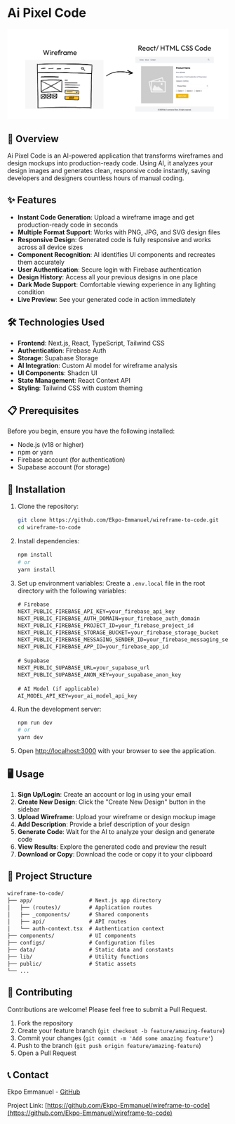 # Ai Pixel Code

![Ai Pixel Code](public/Wireframetocode.png)

## 🚀 Overview

Ai Pixel Code is an AI-powered application that transforms wireframes and design mockups into production-ready code. Using AI, it analyzes your design images and generates clean, responsive code instantly, saving developers and designers countless hours of manual coding.

## ✨ Features

- **Instant Code Generation**: Upload a wireframe image and get production-ready code in seconds
- **Multiple Format Support**: Works with PNG, JPG, and SVG design files
- **Responsive Design**: Generated code is fully responsive and works across all device sizes
- **Component Recognition**: AI identifies UI components and recreates them accurately
- **User Authentication**: Secure login with Firebase authentication
- **Design History**: Access all your previous designs in one place
- **Dark Mode Support**: Comfortable viewing experience in any lighting condition
- **Live Preview**: See your generated code in action immediately

## 🛠️ Technologies Used

- **Frontend**: Next.js, React, TypeScript, Tailwind CSS
- **Authentication**: Firebase Auth
- **Storage**: Supabase Storage
- **AI Integration**: Custom AI model for wireframe analysis
- **UI Components**: Shadcn UI
- **State Management**: React Context API
- **Styling**: Tailwind CSS with custom theming

## 📋 Prerequisites

Before you begin, ensure you have the following installed:
- Node.js (v18 or higher)
- npm or yarn
- Firebase account (for authentication)
- Supabase account (for storage)

## 🔧 Installation

1. Clone the repository:
   ```bash
   git clone https://github.com/Ekpo-Emmanuel/wireframe-to-code.git
   cd wireframe-to-code
   ```

2. Install dependencies:
   ```bash
   npm install
   # or
   yarn install
   ```

3. Set up environment variables:
   Create a `.env.local` file in the root directory with the following variables:
   ```
   # Firebase
   NEXT_PUBLIC_FIREBASE_API_KEY=your_firebase_api_key
   NEXT_PUBLIC_FIREBASE_AUTH_DOMAIN=your_firebase_auth_domain
   NEXT_PUBLIC_FIREBASE_PROJECT_ID=your_firebase_project_id
   NEXT_PUBLIC_FIREBASE_STORAGE_BUCKET=your_firebase_storage_bucket
   NEXT_PUBLIC_FIREBASE_MESSAGING_SENDER_ID=your_firebase_messaging_sender_id
   NEXT_PUBLIC_FIREBASE_APP_ID=your_firebase_app_id

   # Supabase
   NEXT_PUBLIC_SUPABASE_URL=your_supabase_url
   NEXT_PUBLIC_SUPABASE_ANON_KEY=your_supabase_anon_key
   
   # AI Model (if applicable)
   AI_MODEL_API_KEY=your_ai_model_api_key
   ```

4. Run the development server:
   ```bash
   npm run dev
   # or
   yarn dev
   ```

5. Open [http://localhost:3000](http://localhost:3000) with your browser to see the application.

## 🖥️ Usage

1. **Sign Up/Login**: Create an account or log in using your email
2. **Create New Design**: Click the "Create New Design" button in the sidebar
3. **Upload Wireframe**: Upload your wireframe or design mockup image
4. **Add Description**: Provide a brief description of your design
5. **Generate Code**: Wait for the AI to analyze your design and generate code
6. **View Results**: Explore the generated code and preview the result
7. **Download or Copy**: Download the code or copy it to your clipboard

## 📁 Project Structure

```
wireframe-to-code/
├── app/                  # Next.js app directory
│   ├── (routes)/         # Application routes
│   ├── _components/      # Shared components
│   ├── api/              # API routes
│   └── auth-context.tsx  # Authentication context
├── components/           # UI components
├── configs/              # Configuration files
├── data/                 # Static data and constants
├── lib/                  # Utility functions
├── public/               # Static assets
└── ...
```

## 🤝 Contributing

Contributions are welcome! Please feel free to submit a Pull Request.

1. Fork the repository
2. Create your feature branch (`git checkout -b feature/amazing-feature`)
3. Commit your changes (`git commit -m 'Add some amazing feature'`)
4. Push to the branch (`git push origin feature/amazing-feature`)
5. Open a Pull Request


## 📞 Contact

Ekpo Emmanuel - [GitHub](https://github.com/Ekpo-Emmanuel)

Project Link: [https://github.com/Ekpo-Emmanuel/wireframe-to-code](https://github.com/Ekpo-Emmanuel/wireframe-to-code)
